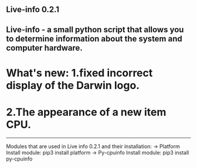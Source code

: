 **Live-info 0.2.1**
-------------------------------------------------------------
Live-info - a small python script that allows you to determine 
information about the system and computer hardware.
--------------------------------------------------------------
What's new:
1.fixed incorrect display of the Darwin logo.
===============
2.The appearance of a new item CPU.
===============
---------------------------------------------------------------
Modules that are used in Live info 0.2.1 and their installation:
-> Platform
Install module:
pip3 install platform
-> Py-cpuinfo
Install module:
pip3 install py-cpuinfo
